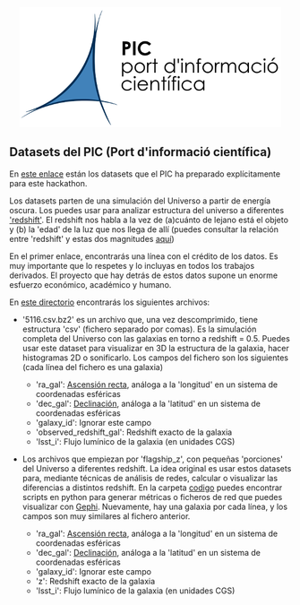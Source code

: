 <p align="center">
  <img src="PIC.png">
</p>


## Datasets del PIC (Port d'informació científica)

En [este enlace](https://gitlab.pic.es/sgrinschpun/hackathon_cccb_2019) están los datasets que el PIC ha preparado explícitamente para este hackathon.

Los datasets parten de una simulación del Universo a partir de energía oscura. Los puedes usar para analizar
estructura del universo a diferentes ['redshift'](https://en.wikipedia.org/wiki/Redshift). El redshift nos habla a la vez de (a)cuánto de lejano está el objeto y (b) la 'edad' de la luz que nos llega de allí (puedes consultar la relación entre 'redshift' y estas dos magnitudes [aquí](https://lco.global/spacebook/light/redshift/))

En el primer enlace, encontrarás una línea con el crédito de los datos. Es muy importante que lo respetes y lo incluyas en todos los trabajos derivados. El proyecto que hay detrás de estos datos supone un enorme esfuerzo económico, académico y humano.

En [este directorio](https://gitlab.pic.es/sgrinschpun/hackathon_cccb_2019/tree/master/flagship_data) encontrarás los siguientes archivos:

- '5116.csv.bz2' es un archivo que, una vez descomprimido, tiene estructura 'csv' (fichero separado por comas). Es la simulación completa del Universo con las galaxias en torno a redshift = 0.5. Puedes usar este dataset para visualizar en 3D la estructura de la galaxia, hacer histogramas 2D o sonificarlo.
Los campos del fichero son los siguientes (cada línea del fichero es una galaxia)
    - 'ra_gal': [Ascensión recta](https://en.wikipedia.org/wiki/Right_ascension), análoga a la 'longitud' en un sistema de coordenadas esféricas
    - 'dec_gal': [Declinación](https://en.wikipedia.org/wiki/Declination), análoga a la 'latitud' en un sistema de coordenadas esféricas
    - 'galaxy_id': Ignorar este campo
    - 'observed_redshift_gal': Redshift exacto de la galaxia
    - 'lsst_i': Flujo lumínico de la galaxia (en unidades CGS)
    
- Los archivos que empiezan por 'flagship_z', con pequeñas 'porciones' del Universo a diferentes redshift. La idea original es usar estos datasets para, mediante técnicas de análisis de redes, calcular o visualizar las diferencias a distintos redshift. En la carpeta [codigo](codigo) puedes encontrar scripts en python para generar métricas o ficheros de red que puedes visualizar con [Gephi](https://gephi.org/). Nuevamente, hay una galaxia por cada línea, y los campos son muy similares al fichero anterior.
    
    - 'ra_gal': [Ascensión recta](https://en.wikipedia.org/wiki/Right_ascension), análoga a la 'longitud' en un sistema de coordenadas esféricas
    - 'dec_gal': [Declinación](https://en.wikipedia.org/wiki/Declination), análoga a la 'latitud' en un sistema de coordenadas esféricas
    - 'galaxy_id': Ignorar este campo
    - 'z': Redshift exacto de la galaxia
    - 'lsst_i': Flujo lumínico de la galaxia (en unidades CGS)



